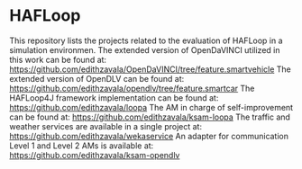 # HAFLoop

This repository lists the projects related to the evaluation of HAFLoop in a simulation environmen.
The extended version of OpenDaVINCI utilized in this work can be found at: https://github.com/edithzavala/OpenDaVINCI/tree/feature.smartvehicle 
The extended version of OpenDLV can be found at: https://github.com/edithzavala/opendlv/tree/feature.smartcar 
The HAFLoop4J framework implementation can be found at: https://github.com/edithzavala/loopa 
The AM in charge of self-improvement can be found at: https://github.com/edithzavala/ksam-loopa 
The traffic and weather services are available in a single project at: https://github.com/edithzavala/wekaservice 
An adapter for communication Level 1 and Level 2 AMs is available at: https://github.com/edithzavala/ksam-opendlv
